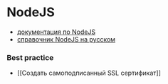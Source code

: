 # NodeJS
- [документация по NodeJS](https://nodejs.org/ru/docs/)
- [справочник NodeJS на русском](https://nodejsdev.ru/)

### Best practice
- [[Создать самоподписанный SSL сертификат]]